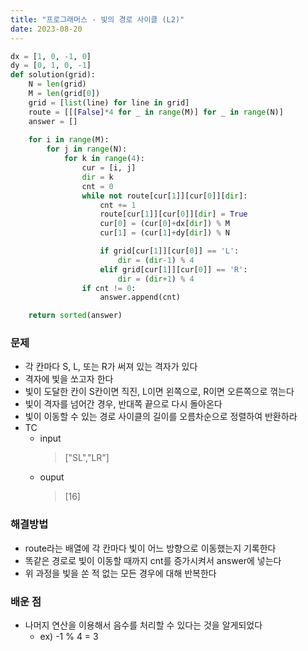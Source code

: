 ```yaml
---
title: "프로그래머스 - 빛의 경로 사이클 (L2)"
date: 2023-08-20
---
```


```python
dx = [1, 0, -1, 0]
dy = [0, 1, 0, -1]
def solution(grid):
    N = len(grid)
    M = len(grid[0])
    grid = [list(line) for line in grid]
    route = [[[False]*4 for _ in range(M)] for _ in range(N)]
    answer = []
    
    for i in range(M):
        for j in range(N):
            for k in range(4):
                cur = [i, j]
                dir = k
                cnt = 0
                while not route[cur[1]][cur[0]][dir]:
                    cnt += 1
                    route[cur[1]][cur[0]][dir] = True
                    cur[0] = (cur[0]+dx[dir]) % M
                    cur[1] = (cur[1]+dy[dir]) % N

                    if grid[cur[1]][cur[0]] == 'L':
                        dir = (dir-1) % 4
                    elif grid[cur[1]][cur[0]] == 'R':
                        dir = (dir+1) % 4
                if cnt != 0:
                    answer.append(cnt)

    return sorted(answer)
```

### 문제

- 각 칸마다 S, L, 또는 R가 써져 있는 격자가 있다
- 격자에 빛을 쏘고자 한다
- 빛이 도달한 칸이 S칸이면 직진, L이면 왼쪽으로, R이면 오른쪽으로 꺾는다
- 빛이 격자를 넘어간 경우, 반대쪽 끝으로 다시 돌아온다
- 빛이 이동할 수 있는 경로 사이클의 길이를 오름차순으로 정렬하여 반환하라
- TC
  - input
    > ["SL","LR"]
  - ouput
    > [16]

### 해결방법

- route라는 배열에 각 칸마다 빛이 어느 방향으로 이동했는지 기록한다
- 똑같은 경로로 빛이 이동할 때까지 cnt를 증가시켜서 answer에 넣는다
- 위 과정을 빛을 쏜 적 없는 모든 경우에 대해 반복한다

### 배운 점

- 나머지 연산을 이용해서 음수를 처리할 수 있다는 것을 알게되었다
    - ex) -1 % 4 = 3
